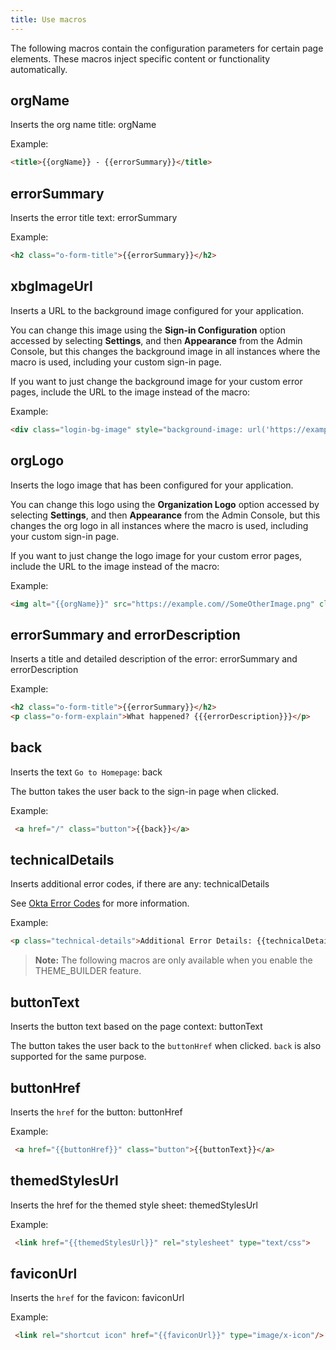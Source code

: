 ```yaml
---
title: Use macros
---
```


The following macros contain the configuration parameters for certain page elements. These macros inject specific content or functionality automatically.

## orgName

Inserts the org name title: orgName

Example:

```html
<title>{{orgName}} - {{errorSummary}}</title>
```

## errorSummary

Inserts the error title text: errorSummary

Example:

```html
<h2 class="o-form-title">{{errorSummary}}</h2>
```

## xbgImageUrl

Inserts a URL to the background image configured for your application.

You can change this image using the **Sign-in Configuration** option accessed by selecting **Settings**, and then **Appearance** from the Admin Console, but this changes the background image in all instances where the macro is used, including your custom sign-in page.

If you want to just change the background image for your custom error pages, include the URL to the image instead of the macro:

Example:

```html
<div class="login-bg-image" style="background-image: url('https://example.com//YourBackgroundImage.png')"></div>
```

## orgLogo

Inserts the logo image that has been configured for your application.

You can change this logo using the **Organization Logo** option accessed by selecting **Settings**, and then **Appearance** from the Admin Console, but this changes the org logo in all instances where the macro is used, including your custom sign-in page.

If you want to just change the logo image for your custom error pages, include the URL to the image instead of the macro:

Example:
```html
<img alt="{{orgName}}" src="https://example.com//SomeOtherImage.png" class="org-logo">
```

## errorSummary and errorDescription

Inserts a title and detailed description of the error: errorSummary and errorDescription

Example:

```html
<h2 class="o-form-title">{{errorSummary}}</h2>
<p class="o-form-explain">What happened? {{{errorDescription}}}</p>
```

## back

Inserts the text `Go to Homepage`: back

The button takes the user back to the sign-in page when clicked.

Example:

```html
 <a href="/" class="button">{{back}}</a>
```

## technicalDetails

Inserts additional error codes, if there are any: technicalDetails

See [Okta Error Codes](/docs/reference/error-codes/#okta-error-codes-listed-by-error-code) for more information.

Example:

```html
<p class="technical-details">Additional Error Details: {{technicalDetails}}</p>
```


> **Note:** The following macros are only available when you enable the THEME_BUILDER feature.

## buttonText

Inserts the button text based on the page context: buttonText

The button takes the user back to the `buttonHref` when clicked. `back` is also supported for the same purpose.

## buttonHref

Inserts the `href` for the button: buttonHref

Example:

```html
 <a href="{{buttonHref}}" class="button">{{buttonText}}</a>
```

## themedStylesUrl

Inserts the href for the themed style sheet: themedStylesUrl

Example:

```html
 <link href="{{themedStylesUrl}}" rel="stylesheet" type="text/css">
```

## faviconUrl

Inserts the `href` for the favicon: faviconUrl

Example:

```html
 <link rel="shortcut icon" href="{{faviconUrl}}" type="image/x-icon"/>
```

<NextSectionLink/>
